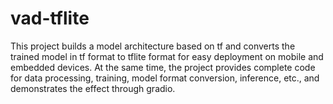 # vad-tflite
This project builds a model architecture based on tf and converts the trained model in tf format to tflite format for easy deployment on mobile and embedded devices. At the same time, the project provides complete code for data processing, training, model format conversion, inference, etc., and demonstrates the effect through gradio.
